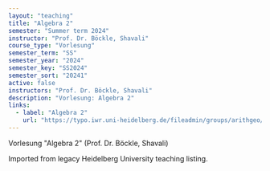 ```yaml
---
layout: "teaching"
title: "Algebra 2"
semester: "Summer term 2024"
instructor: "Prof. Dr. Böckle, Shavali"
course_type: "Vorlesung"
semester_term: "SS"
semester_year: "2024"
semester_key: "SS2024"
semester_sort: "20241"
active: false
instructors: "Prof. Dr. Böckle, Shavali"
description: "Vorlesung: Algebra 2"
links:
  - label: "Algebra 2"
    url: "https://typo.iwr.uni-heidelberg.de/fileadmin/groups/arithgeo/Algebra_2/home_A2.html"
---
```


Vorlesung "Algebra 2" (Prof. Dr. Böckle, Shavali)

Imported from legacy Heidelberg University teaching listing.